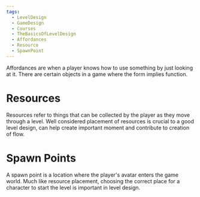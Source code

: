 ```yaml
---
tags:
  - LevelDesign
  - GameDesign
  - Courses
  - TheBasicsOfLevelDesign
  - Affordances
  - Resource
  - SpawnPoint
---
```

Affordances are when a player knows how to use something by just looking at it. There are certain objects in a game where the form implies function.

# Resources
Resources refer to things that can be collected by the player as they move through a level. Well considered placement of resources is crucial to a good level design, can help create important moment and contribute to creation of flow.

# Spawn Points
A spawn point is a location where the player's avatar enters the game world. Much like resource placement, choosing the correct place for a character to start the level is important in level design.